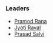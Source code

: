 ### Leaders
* [Pramod Rana](mailto:pramod.rana@owasp.org)
* [Jyoti Raval](mailto:jyoti.raval@owasp.org)
* [Prasad Salvi](mailto:prasad.salvi@owasp.org)
